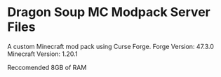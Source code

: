 # Dragon Soup MC Modpack Server Files
A custom Minecraft mod pack using Curse Forge.
Forge Version: 47.3.0
Minecraft Version: 1.20.1

Reccomended 8GB of RAM
